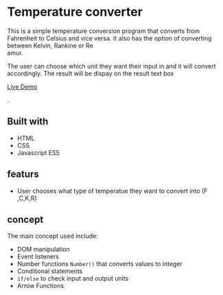 # Temperature converter 
This is a simple temperature conversion program that converts from Fahrenheit to Celsius
and vice versa. It also has the option of converting between Kelvin, Rankine or Re  
amur.

The user can choose which unit they want their input in and it will convert
accordingly.  The result will be dispay on the result text box

[Live Demo](https://temperature-conveter-website.netlify.app/)

.
## Built with

- HTML
- CSS 
- Javascript ES5

## featurs
- User chooses what type of temperatue they want to convert into (F
,C,K,R)

## concept
 The main concept used include:
 - DOM manipulation
- Event listeners
- Number functions `Number()` that converts values to integer 
- Conditional statements
- `if/else` to check input and output units
- Arrow Functions













